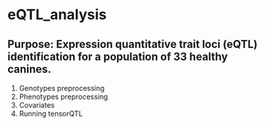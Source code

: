 # eQTL_analysis

## Purpose: Expression quantitative trait loci (eQTL) identification for a population of 33 healthy canines. 

1) Genotypes preprocessing
2) Phenotypes preprocessing
3) Covariates
4) Running tensorQTL 


